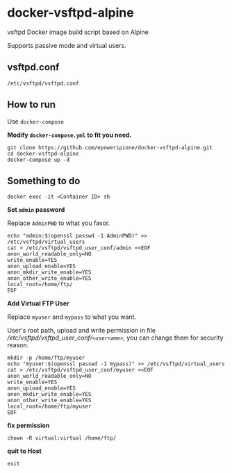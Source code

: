 # docker-vsftpd-alpine
vsftpd Docker image build script based on Alpine

Supports passive mode and virtual users.

## vsftpd.conf

`/etc/vsftpd/vsftpd.conf`

## How to run

Use `docker-compose`

**Modify `docker-compose.yml` to fit you need.**

```
git clone https://github.com/epoweripione/docker-vsftpd-alpine.git
cd docker-vsftpd-alpine
docker-compose up -d
```

## Something to do
`docker exec -it <Container ID> sh`

**Set `admin` password**

Replace `AdminPWD` to what you favor.

```
echo "admin:$(openssl passwd -1 AdminPWD)" >> /etc/vsftpd/virtual_users
cat > /etc/vsftpd/vsftpd_user_conf/admin <<EOF
anon_world_readable_only=NO
write_enable=YES
anon_upload_enable=YES
anon_mkdir_write_enable=YES
anon_other_write_enable=YES
local_root=/home/ftp/
EOF
```

**Add Virtual FTP User**

Replace `myuser` and `mypass` to what you want.

User's root path, upload and write permission in file */etc/vsftpd/vsftpd_user_conf/`<username>`*, you can change them for security reason.

```
mkdir -p /home/ftp/myuser
echo "myuser:$(openssl passwd -1 mypass)" >> /etc/vsftpd/virtual_users
cat > /etc/vsftpd/vsftpd_user_conf/myuser <<EOF
anon_world_readable_only=NO
write_enable=YES
anon_upload_enable=YES
anon_mkdir_write_enable=YES
anon_other_write_enable=YES
local_root=/home/ftp/myuser
EOF
```

**fix permission**

`chown -R virtual:virtual /home/ftp/`

**quit to Host**

`exit`
